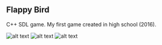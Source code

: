 ## Flappy Bird
C++ SDL game.
My first game created in high school (2016).

![alt text](https://github.com/tomek1kk/Flappyy/blob/master/flappy-main-screen.JPG?raw=true "1")
![alt text](https://github.com/tomek1kk/Flappyy/blob/master/flappy-gameplay.JPG?raw=true "2")
![alt text](https://github.com/tomek1kk/Flappyy/blob/master/flappy-end.JPG?raw=true "3")
